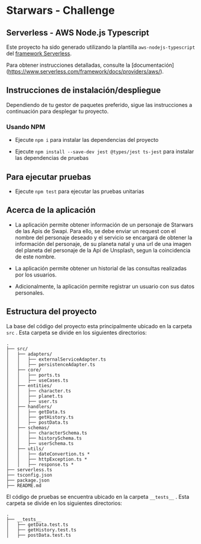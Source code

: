 # Starwars - Challenge

## Serverless - AWS Node.js Typescript

Este proyecto ha sido generado utilizando la plantilla `aws-nodejs-typescript` del [framework Serverless](https://www.serverless.com/).

Para obtener instrucciones detalladas, consulte la [documentación] (https://www.serverless.com/framework/docs/providers/aws/).

## Instrucciones de instalación/despliegue

Dependiendo de tu gestor de paquetes preferido, sigue las instrucciones a continuación para desplegar tu proyecto.

### Usando NPM

- Ejecute `npm i` para instalar las dependencias del proyecto

- Ejecute `npm install --save-dev jest @types/jest ts-jest` para instalar las dependencias de pruebas


## Para ejecutar pruebas

- Ejecute `npm test` para ejecutar las pruebas unitarias 


## Acerca de la aplicación

- La aplicación permite obtener información de un personaje de Starwars de las Apis de Swapi. Para ello, se debe enviar un request con el nombre del personaje deseado y el servicio se encargará de obtener la información del personaje, de su planeta natal y una url de una imagen del planeta del personaje de la Api de Unsplash, segun la coincidencia de este nombre.

- La aplicación permite obtener un historial de las consultas realizadas por los usuarios.

- Adicionalmente, la aplicación permite registrar un usuario con sus datos personales.

## Estructura del proyecto

La base del código del proyecto esta principalmente ubicado en la carpeta `src` . Esta carpeta se divide en los siguientes directorios:

```
.
├── src/
│   ├── adapters/
│   │   ├── externalServiceAdapter.ts
│   │   ├── persistenceAdapter.ts
│   ├── core/
│   │   ├── ports.ts 
│   │   ├── useCases.ts
│   ├── entities/
│   │   ├── character.ts 
│   │   ├── planet.ts
│   │   ├── user.ts
│   ├── handlers/
│   │   ├── getData.ts
│   │   ├── getHistory.ts
│   │   ├── postData.ts
│   ├── schemas/
│   │   ├── characterSchema.ts 
│   │   ├── historySchema.ts 
│   │   ├── userSchema.ts 
│   ├── utils/
│   │   ├── dateConvertion.ts *
│   │   ├── httpException.ts *
│   │   ├── response.ts *
├── serverless.ts
├── tsconfig.json
├── package.json
├── README.md

```

El código de pruebas se encuentra ubicado en la carpeta `__tests__` . Esta carpeta se divide en los siguientes directorios:
```
.
├── __tests__
│   ├── getData.test.ts
│   ├── getHistory.test.ts
│   ├── postData.test.ts
```
